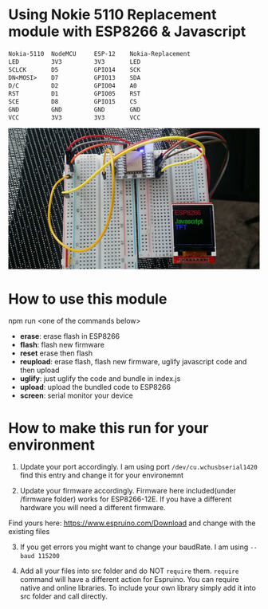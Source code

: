 # Using Nokie 5110 Replacement module with ESP8266 & Javascript

```
Nokia-5110  NodeMCU     ESP-12    Nokia-Replacement
LED         3V3         3V3       LED
SCLCK       D5          GPIO14    SCK
DN<MOSI>    D7          GPIO13    SDA
D/C         D2          GPIO04    A0
RST         D1          GPIO05    RST
SCE         D8          GPIO15    CS
GND         GND         GND       GND
VCC         3V3         3V3       VCC
```

![ESP8266 TFT Screen](https://raw.githubusercontent.com/aliustaoglu/esp8266-tft-ili9163/master/images/image-1.jpg)

# How to use this module

npm run &lt;one of the commands below&gt;

- **erase**: erase flash in ESP8266
- **flash**: flash new firmware
- **reset** erase then flash
- **reupload**: erase flash, flash new firmware, uglify javascript code and then upload
- **uglify**: just uglify the code and bundle in index.js
- **upload**: upload the bundled code to ESP8266
- **screen**: serial monitor your device

# How to make this run for your environment

1. Update your port accordingly. I am using port `/dev/cu.wchusbserial1420` find this entry and change it for your environemnt

2. Update your firmware accordingly. Firmware here included(under /firmware folder) works for ESP8266-12E. If you have a different hardware you will need a different firmware. 

Find yours here:
https://www.espruino.com/Download
and change with the existing files

3. If you get errors you might want to change your baudRate. I am using `--baud 115200`

4. Add all your files into src folder and do NOT `require` them. `require` command will have a different action for Espruino. You can require native and online libraries. To include your own library simply add it into src folder and call directly.